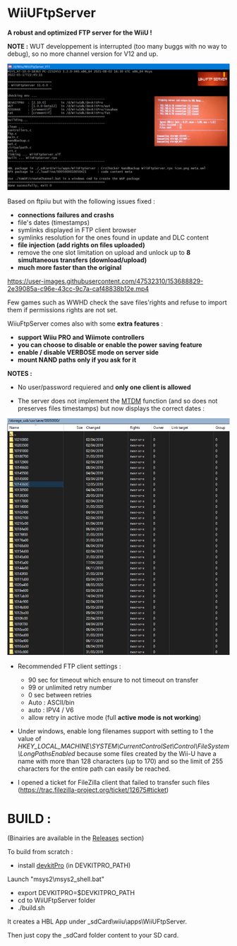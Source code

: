 # WiiUFtpServer

**A robust and optimized FTP server for the WiiU !**

**NOTE :** WUT developpement is interrupted (too many buggs with no way to debug), so no more channel version for V12 and up.


<p align="center">
  <img src="WiiUFtpServer.png">
</p>

Based on ftpiiu but with the following issues fixed : 
- **connections failures and crashs**
- file's dates (timestamps)
- symlinks displayed in FTP client browser
- symlinks resolution for the ones found in update and DLC content
- **file injection (add rights on files uploaded)**
- remove the one slot limitation on upload and unlock up to **8 simultaneous transfers (download/upload)**
- **much more faster than the original**


https://user-images.githubusercontent.com/47532310/153688829-2e39085a-c96e-43cc-9c7a-caf48838b12e.mp4

Few games such as WWHD check the save files'rights and refuse to import them if permissions rights are not set.

WiiuFtpServer comes also with some **extra features** : 

- **support Wiiu PRO and Wiimote controllers**
- **you can choose to disable or enable the power saving feature**
- **enable / disable VERBOSE mode on server side**
- **mount NAND paths only if you ask for it**
 
**NOTES :**

- No user/password requiered and **only one client is allowed**

- The server does not implement the [MTDM](https://support.solarwinds.com/SuccessCenter/s/article/Enable-the-MDTM-command-to-preserve-the-original-time-stamp-of-uploaded-files?language=en_US) function (and so does not preserves files timestamps) but now displays the correct dates : 

<p align="center">
  <img src="timestamps.png">
</p>

- Recommended FTP client settings :
    - 90 sec for timeout which ensure to not timeout on transfer
    - 99 or unlimited retry number
    - 0 sec between retries 
    - Auto : ASCII/bin
    - auto : IPV4 / V6
    - allow retry in active mode (full **active mode is not working**)

- Under windows, enable long filenames support with setting to 1 the value of *HKEY_LOCAL_MACHINE\SYSTEM\CurrentControlSet\Control\FileSystem\LongPathsEnabled* because some files created by the Wii-U have a name with more than 128 characters (up to 170) and so the limit of 255 characters for the entire path can easily be reached.

- I opened a ticket for FileZilla client that failed to transfer such files (https://trac.filezilla-project.org/ticket/12675#ticket)

#
# BUILD :

(Binairies are available in the [Releases](https://github.com/Laf111/WiiUFtpServer/releases/latest) section)


To build from scratch :

- install [devkitPro](https://github.com/devkitPro/installer/releases/latest) (in DEVKITPRO_PATH)


Launch "msys2\msys2_shell.bat" 

- export DEVKITPRO=$DEVKITPRO_PATH
- cd to WiiUFtpServer folder
- ./build.sh


It creates a HBL App under \_sdCard\wiiu\apps\WiiUFtpServer.

Then just copy the \_sdCard folder content to your SD card.
